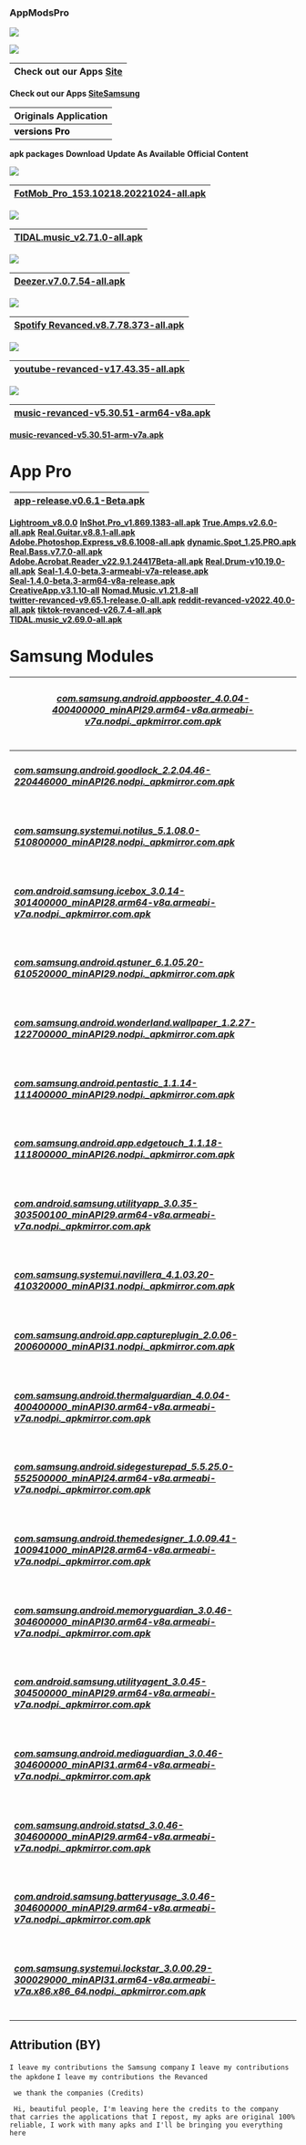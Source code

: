 ### AppModsPro 


![](https://camo.githubusercontent.com/8199e3ee1252b4b630d85a7acf4b8dc006218c85587a257e81c391cb90404a16/68747470733a2f2f7777772e6c6f676f2e77696e652f612f6c6f676f2f476f6f676c652f476f6f676c652d4c6f676f2e77696e652e737667)


![](https://camo.githubusercontent.com/034e6bf392f1626fb31472cb7943bc214daf73876bf8ef5084a88fece8ef9c40/68747470733a2f2f7777772e6c6f676f2e77696e652f612f6c6f676f2f53616d73756e675f54656c65636f6d6d756e69636174696f6e732f53616d73756e675f54656c65636f6d6d756e69636174696f6e732d4c6f676f2e77696e652e737667)


|Check out our Apps [Site](https://github.com/Gustavo112603/Android13/releases/tag/Android13)
|----------------------------------------------------------------------------------------|
 **Check out our Apps [SiteSamsung](https://github.com/Gustavo112603/Android13/releases/tag/Android13.1)**


|Originals Application
|-------------------------|
 <font color="#000000">**versions Pro**</font>|
 **apk packages**
 **Download**
 **Update As Available**
 **Official Content**

![](https://camo.githubusercontent.com/da58bf7bb6e55c5849bd9c52c1d1b1f452757302d84499931826503706f452db/68747470733a2f2f7665746f7265732e6f72672f642f666966612d776f726c642d6375702d71617461722d323032322e737667)

|[**FotMob_Pro_153.10218.20221024-all.apk**](https://github.com/Gustavo112603/Android13/releases/download/Android13/FotMob.Pro.v156.10218.20221024-all.apk)
|------------------------------------------|

![](https://camo.githubusercontent.com/ace0f46d47a466941676ef06b1d1fe93de10066ce099ecb3390a4ecf1e5fccba/68747470733a2f2f7777772e6c6f676f2e77696e652f612f6c6f676f2f546964616c5f2873657276696365292f546964616c5f2873657276696365292d4c6f676f2e77696e652e737667)

|[**TIDAL.music_v2.71.0-all.apk**](https://github.com/Gustavo112603/Android13/releases/download/Android13/TIDAL.Music_v2.71.0-all.apk)
|------------------------------------------|

![](https://camo.githubusercontent.com/a6e1d9e556bd865a2b854662934af3bf590415b49bad5c8fdf19dff76fce3286/68747470733a2f2f7777772e6c6f676f2e77696e652f612f6c6f676f2f4465657a65722f4465657a65722d4c6f676f2e77696e652e737667)

|[**Deezer.v7.0.7.54-all.apk**](https://github.com/Gustavo112603/seal/releases/download/Seal18.0/Deezer.v7.0.7.54.mod.apk)
|-------------------------------------------|

![](https://camo.githubusercontent.com/5cfbb5f53d3c20987ea8116d8f85b909353107274c76051b36de8ce79d6e9760/68747470733a2f2f7777772e6c6f676f2e77696e652f612f6c6f676f2f53706f746966792f53706f746966792d4c6f676f2e77696e652e737667)

|[**Spotify Revanced.v8.7.78.373-all.apk**](https://github.com/Gustavo112603/Android13/releases/download/Android13/spotify-revanced-v8.7.78.373-all.apk)
|--------------------------------------------|



![](https://camo.githubusercontent.com/326e5bd818b138c8f76425ea79fae26d31754ac041c318f859386537f901d439/68747470733a2f2f7777772e6c6f676f2e77696e652f612f6c6f676f2f596f75547562652f596f75547562652d4c6f676f2e77696e652e737667)

|[**youtube-revanced-v17.43.35-all.apk**](https://github.com/Gustavo112603/Android13/releases/download/Android13/youtube-revanced-v17.43.36-all.apk)  
|---------------------------------------------|



![](https://camo.githubusercontent.com/48e15ae3cc18ecb174611fc3357c7ddf945f3c0340a00e2dc07187b713d20ff6/68747470733a2f2f7777772e6c6f676f2e77696e652f612f6c6f676f2f596f75547562655f4d757369632f596f75547562655f4d757369632d4c6f676f2e77696e652e737667 )


|[**music-revanced-v5.30.51-arm64-v8a.apk**](https://github.com/Gustavo112603/Android13/releases/download/Android13/music-revanced-v5.30.51-arm64-v8a.apk)
|---------------------------------------------|
[**music-revanced-v5.30.51-arm-v7a.apk**](https://github.com/Gustavo112603/Android13/releases/download/Android13/music-revanced-v5.30.51-arm-v7a.apk)


# App Pro

|[**app-release.v0.6.1-Beta.apk**](https://github.com/Gustavo112603/seal/releases/download/Seal/app-release.v0.6.1-Beta.apk)
|---------------------------------------------|
[**Lightroom_v8.0.0**](https://github.com/Gustavo112603/seal/releases/download/Seal20.0/Adobe.Lightroom_v8.0.0_mod_apkdone.com.apk)
[**InShot.Pro_v1.869.1383-all.apk**](https://github.com/Gustavo112603/seal/releases/download/Seal17.0/InShot_v1.869.1383-all.apk)
[**True.Amps.v2.6.0-all.apk**](https://github.com/Gustavo112603/seal/releases/download/Seal19.0/True.Amps.v2.6.0.PREMIUM.apk)
[**Real.Guitar.v8.8.1-all.apk**](https://github.com/Gustavo112603/seal/releases/download/Seal10.0/Real.Guitar.v8.8.1-all.apk)   
[**Adobe.Photoshop.Express_v8.6.1008-all.apk**](https://github.com/Gustavo112603/seal/releases/download/Seal/Adobe.Photoshop.Express_v8.6.1008-all.apk)
[**dynamic.Spot_1.25.PRO.apk**](https://github.com/Gustavo112603/seal/releases/download/Seal/dynamic_Spot.v1.25-all.apk)
[**Real.Bass.v7.7.0-all.apk**](https://github.com/Gustavo112603/seal/releases/download/Seal/Real.Bass.v7.7.0-all.apk)  
[**Adobe.Acrobat.Reader_v22.9.1.24417Beta-all.apk**](https://github.com/Gustavo112603/seal/releases/download/Seal/Adobe.Acrobat.Reader_v22.10.0.24417-all.apk)
[**Real.Drum-v10.19.0-all.apk**](https://github.com/Gustavo112603/seal/releases/download/Seal/Real.Drum-v10.19.0-all.apk)
[**Seal-1.4.0-beta.3-armeabi-v7a-release.apk**](https://github.com/Gustavo112603/seal/releases/download/Seal/Seal-1.4.0-beta.3-armeabi-v7a-release.apk)  
[**Seal-1.4.0-beta.3-arm64-v8a-release.apk**](https://github.com/Gustavo112603/seal/releases/download/Seal/Seal-1.4.0-beta.3-arm64-v8a-release.apk)  
[**CreativeApp.v3.1.10-all**](https://github.com/Gustavo112603/seal/releases/download/Seal/CreativeApp.v3.1.10-all.apk)
[**Nomad.Music.v1.21.8-all**](https://github.com/Gustavo112603/seal/releases/download/Seal/Nomad.Music.v1.21.8-all.apk)  
[**twitter-revanced-v9.65.1-release.0-all.apk**](https://github.com/Gustavo112603/seal/releases/download/Seal/twitter-revanced-v9.65.1-release.0-all.apk) 
[**reddit-revanced-v2022.40.0-all.apk**](https://github.com/Gustavo112603/seal/releases/download/Seal/reddit-revanced-v2022.40.0-all.apk)
[**tiktok-revanced-v26.7.4-all.apk**](https://github.com/Gustavo112603/seal/releases/download/Seal/tiktok-revanced-v26.7.4-all.apk)  
[**TIDAL.music_v2.69.0-all.apk**](https://github.com/Gustavo112603/seal/releases/download/Seal/TIDAL.Music_v2.69.0-all.apk)

# Samsung Modules

|<h6> [**com.samsung.android.appbooster_4.0.04-400400000_minAPI29.arm64-v8a.armeabi-v7a.nodpi._apkmirror.com.apk**](https://github.com/Gustavo112603/seal/releases/download/Samsung/Samsung.appbooster_4.0.04-400400000_minAPI29.arm64-v8a.armeabi-v7a.nodpi._apkmirror.com.apk)   
|--------------------------------------------------------------------------------------------------------------------|
|<h6> [**com.samsung.android.goodlock_2.2.04.46-220446000_minAPI26.nodpi._apkmirror.com.apk**](https://github.com/Gustavo112603/seal/releases/download/Samsung/Samsung.goodlock_2.2.04.46-220446000_minAPI26.nodpi._apkmirror.com.apk)   
|<h6> [**com.samsung.systemui.notilus_5.1.08.0-510800000_minAPI28.nodpi._apkmirror.com.apk**](https://github.com/Gustavo112603/seal/releases/download/Samsung/Samsung.notilus_5.1.08.0-510800000_minAPI28.nodpi._apkmirror.com.apk)   
|<h6> [**com.android.samsung.icebox_3.0.14-301400000_minAPI28.arm64-v8a.armeabi-v7a.nodpi._apkmirror.com.apk**]()  
|<h6> [**com.samsung.android.qstuner_6.1.05.20-610520000_minAPI29.nodpi._apkmirror.com.apk**](https://github.com/Gustavo112603/seal/releases/download/Samsung/Samsung.qstuner_6.1.05.20-610520000_minAPI30.nodpi._apkmirror.com.apk)  
|<h6> [**com.samsung.android.wonderland.wallpaper_1.2.27-122700000_minAPI29.nodpi._apkmirror.com.apk**](https://github.com/Gustavo112603/seal/releases/download/Samsung/Samsung.wonderland.wallpaper_1.2.27-122700000_minAPI29.nodpi._apkmirror.com.apk)   
|<h6> [**com.samsung.android.pentastic_1.1.14-111400000_minAPI29.nodpi._apkmirror.com.apk**](https://github.com/Gustavo112603/seal/releases/download/Samsung/Samsung.pentastic_1.1.14-111400000_minAPI29.nodpi._apkmirror.com.apk)  
|<h6> [**com.samsung.android.app.edgetouch_1.1.18-111800000_minAPI26.nodpi._apkmirror.com.apk**](https://github.com/Gustavo112603/seal/releases/download/Samsung/Samsung.edgetouch_1.1.18-111800000_minAPI26.nodpi._apkmirror.com.apk) 
|<h6> [**com.android.samsung.utilityapp_3.0.35-303500100_minAPI29.arm64-v8a.armeabi-v7a.nodpi._apkmirror.com.apk**](https://github.com/Gustavo112603/seal/releases/download/Samsung/Samsung.utilityapp_3.0.35-303500100_minAPI29.arm64-v8a.armeabi-v7a.nodpi._apkmirror.com.apk)  
|<h6> [**com.samsung.systemui.navillera_4.1.03.20-410320000_minAPI31.nodpi._apkmirror.com.apk**](https://github.com/Gustavo112603/seal/releases/download/Samsung/Samsung.navillera_4.1.03.20-410320000_minAPI31.nodpi._apkmirror.com.apk)   
|<h6> [**com.samsung.android.app.captureplugin_2.0.06-200600000_minAPI31.nodpi._apkmirror.com.apk**](https://github.com/Gustavo112603/seal/releases/download/Samsung/Samsung.captureplugin_2.0.06-200600000_minAPI31.nodpi._apkmirror.com.apk)  
|<h6> [**com.samsung.android.thermalguardian_4.0.04-400400000_minAPI30.arm64-v8a.armeabi-v7a.nodpi._apkmirror.com.apk**](https://github.com/Gustavo112603/seal/releases/download/Samsung/Samsung.thermalguardian_4.0.04-400400000_minAPI30.arm64-v8a.armeabi-v7a.nodpi._apkmirror.com.apk)  
|<h6> [**com.samsung.android.sidegesturepad_5.5.25.0-552500000_minAPI24.arm64-v8a.armeabi-v7a.nodpi._apkmirror.com.apk**](https://github.com/Gustavo112603/seal/releases/download/Samsung/Samsung.sidegesturepad_5.5.25.0-552500000_minAPI24.arm64-v8a.armeabi-v7a.nodpi._apkmirror.com.apk)   
|<h6> [**com.samsung.android.themedesigner_1.0.09.41-100941000_minAPI28.arm64-v8a.armeabi-v7a.nodpi._apkmirror.com.apk**](https://github.com/Gustavo112603/seal/releases/download/Samsung/Samsung.themedesigner_1.0.09.41-100941000_minAPI28.arm64-v8a.armeabi-v7a.nodpi._apkmirror.com.apk)   
|<h6> [**com.samsung.android.memoryguardian_3.0.46-304600000_minAPI30.arm64-v8a.armeabi-v7a.nodpi._apkmirror.com.apk**](https://github.com/Gustavo112603/seal/releases/download/Samsung/Samsung.memoryguardian_3.0.46-304600000_minAPI30.arm64-v8a.armeabi-v7a.nodpi._apkmirror.com.apk)   
|<h6> [**com.android.samsung.utilityagent_3.0.45-304500000_minAPI29.arm64-v8a.armeabi-v7a.nodpi._apkmirror.com.apk**](https://github.com/Gustavo112603/seal/releases/download/Samsung/Samsung.utilityagent_3.0.45-304500000_minAPI29.arm64-v8a.armeabi-v7a.nodpi._apkmirror.com.apk)
|<h6> [**com.samsung.android.mediaguardian_3.0.46-304600000_minAPI31.arm64-v8a.armeabi-v7a.nodpi._apkmirror.com.apk**](https://github.com/Gustavo112603/seal/releases/download/Samsung/Samsung.mediaguardian_3.0.46-304600000_minAPI31.arm64-v8a.armeabi-v7a.nodpi._apkmirror.com.apk)  
|<h6> [**com.samsung.android.statsd_3.0.46-304600000_minAPI29.arm64-v8a.armeabi-v7a.nodpi._apkmirror.com.apk**](https://github.com/Gustavo112603/seal/releases/download/Samsung/Samsung.statsd_3.0.46-304600000_minAPI29.arm64-v8a.armeabi-v7a.nodpi._apkmirror.com.apk)  
|<h6> [**com.android.samsung.batteryusage_3.0.46-304600000_minAPI29.arm64-v8a.armeabi-v7a.nodpi._apkmirror.com.apk**](https://github.com/Gustavo112603/seal/releases/download/Samsung/Samsung.batteryusage_3.0.46-304600000_minAPI29.arm64-v8a.armeabi-v7a.apk)
|<h6> [**com.samsung.systemui.lockstar_3.0.00.29-300029000_minAPI31.arm64-v8a.armeabi-v7a.x86.x86_64.nodpi._apkmirror.com.apk**](https://github.com/Gustavo112603/seal/releases/download/Samsung/Samsung.lockstar_3.0.00.29-300029000_minAPI31.arm64-v8a.armeabi-v7a.x86.x86_64.nodpi._apkmirror.com.apk)


## **Attribution (BY)**

```I leave my contributions the Samsung company```
```I leave my contributions the apkdone```
```I leave my contributions the Revanced```

``` we thank the companies (Credits)```


``` Hi, beautiful people, I'm leaving here the credits to the company that carries the applications that I repost, my apks are original 100% reliable, I work with many apks and I'll be bringing you everything here```
